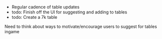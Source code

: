 
- Regular cadence of table updates
- todo: Finish off the UI for suggesting and adding to tables
- todo: Create a 7k table

Need to think about ways to motivate/encourage users to suggest for tables ingame